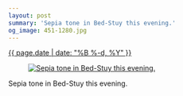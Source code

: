 ```yaml
---
layout: post
summary: 'Sepia tone in Bed-Stuy this evening.'
og_image: 451-1280.jpg
---
```


<div class="post">
 <time>
  <a href="/451">
   {{ page.date | date: "%B %-d, %Y" }}
  </a>
 </time>
 <a href="/451">
  <figure data-taken="11/23/2015">
   <img alt="Sepia tone in Bed-Stuy this evening." sizes="(min-width: 700px) 50vw, calc(100vw - 2rem)" src="{{ site.assets_url }}/451-640.jpg" srcset="{{ site.assets_url }}/451-1280.jpg 1280w, {{ site.assets_url }}/451-960.jpg 960w, {{ site.assets_url }}/451-640.jpg 640w, {{ site.assets_url }}/451-320.jpg 320w"/>
  </figure>
 </a>
 <span>
  Sepia tone in Bed-Stuy this evening.
 </span>
</div>
